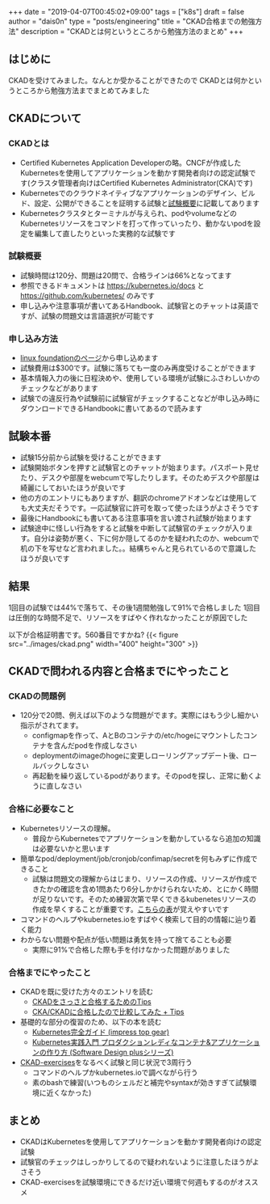 +++
date = "2019-04-07T00:45:02+09:00"
tags = ["k8s"]
draft = false
author = "dais0n"
type = "posts/engineering"
title = "CKAD合格までの勉強方法"
description = "CKADとは何というところから勉強方法のまとめ"
+++

## はじめに
CKADを受けてみました。なんとか受かることができたので
CKADとは何かというところから勉強方法までまとめてみました

## CKADについて

### CKADとは
- Certified Kubernetes Application Developerの略。CNCFが作成したKubernetesを使用してアプリケーションを動かす開発者向けの認定試験です(クラスタ管理者向けはCertified Kubernetes Administrator(CKA)です)
- Kubernetesでのクラウドネイティブなアプリケーションのデザイン、ビルド、設定、公開ができることを証明する試験と[試験概要](https://www.cncf.io/certification/ckad/)に記載してあります
- Kubernetesクラスタとターミナルが与えられ、podやvolumeなどのKubernetesリソースをコマンドを打って作っていったり、動かないpodを設定を編集して直したりといった実務的な試験です

### 試験概要
- 試験時間は120分、問題は20問で、合格ラインは66%となってます
- 参照できるドキュメントは https://kubernetes.io/docs と https://github.com/kubernetes/ のみです
- 申し込みや注意事項が書いてあるHandbook、試験官とのチャットは英語ですが、試験の問題文は言語選択が可能です

### 申し込み方法
- [linux foundationのページ](https://www.cncf.io/certification/ckad/)から申し込めます
- 試験費用は$300です。試験に落ちても一度のみ再度受けることができます
- 基本情報入力の後に日程決めや、使用している環境が試験にふさわしいかのチェックなどがあります
- 試験での違反行為や試験前に試験官がチェックすることなどが申し込み時にダウンロードできるHandbookに書いてあるので読みます

## 試験本番
- 試験15分前から試験を受けることができます
- 試験開始ボタンを押すと試験官とのチャットが始まります。パスポート見せたり、デスクや部屋をwebcumで写したりします。そのためデスクや部屋は綺麗にしておいたほうが良いです
- 他の方のエントリにもありますが、翻訳のchromeアドオンなどは使用しても大丈夫だそうです。一応試験官に許可を取って使ったほうがよさそうです
- 最後にHandbookにも書いてある注意事項を言い渡され試験が始まります
- 試験途中に怪しい行為をすると試験を中断して試験官のチェックが入ります。自分は姿勢が悪く、下に何か隠してるのかを疑われたのか、webcumで机の下を写せなど言われました。。結構ちゃんと見られているので意識したほうが良いです

## 結果
1回目の試験では44%で落ちて、その後1週間勉強して91%で合格しました
1回目は圧倒的な時間不足で、リソースをすばやく作れなかったことが原因でした

以下が合格証明書です。560番目ですかね?
{{< figure src="../images/ckad.png" width="400" height="300" >}}

## CKADで問われる内容と合格までにやったこと

### CKADの問題例
- 120分で20問、例えば以下のような問題がでます。実際にはもう少し細かい指示がされてます。
  - configmapを作って、AとBのコンテナの/etc/hogeにマウントしたコンテナを含んだpodを作成しなさい
  - deploymentのimageのhogeに変更しローリングアップデート後、ロールバックしなさい
  - 再起動を繰り返しているpodがあります。そのpodを探し、正常に動くように直しなさい

### 合格に必要なこと
- Kubernetesリソースの理解。
  - 普段からKubernetesでアプリケーションを動かしているなら追加の知識は必要ないかと思います
- 簡単なpod/deployment/job/cronjob/confimap/secretを何もみずに作成できること
  - 試験は問題文の理解からはじまり、リソースの作成、リソースが作成できたかの確認を含め1問あたり6分しかかけられないため、とにかく時間が足りないです。そのため練習次第で早くできるkubenetesリソースの作成を早くすることが重要です。[こちらの表](https://qiita.com/oke-py/items/e8bf3863c8f48d750427#kubectl-run%E3%81%AB%E3%82%88%E3%82%8B%E3%83%AA%E3%82%BD%E3%83%BC%E3%82%B9%E4%BD%9C%E6%88%90)が覚えやすいです
- コマンドのヘルプやkubernetes.ioをすばやく検索して目的の情報に辿り着く能力
- わからない問題や配点が低い問題は勇気を持って捨てることも必要
  - 実際に91%で合格した際も手を付けなかった問題がありました

### 合格までにやったこと
- CKADを既に受けた方々のエントリを読む
  - [CKADをさっさと合格するためのTips](https://qiita.com/kentakozuka/items/c1a30f1545752264dfe6)
  - [CKA/CKADに合格したので比較してみた + Tips](https://qiita.com/oke-py/items/e8bf3863c8f48d750427)
- 基礎的な部分の復習のため、以下の本を読む
  - [Kubernetes完全ガイド (impress top gear)](https://www.amazon.co.jp/Kubernetes%E5%AE%8C%E5%85%A8%E3%82%AC%E3%82%A4%E3%83%89-impress-top-gear-%E9%9D%92%E5%B1%B1/dp/4295004804/ref=sr_1_1?__mk_ja_JP=%E3%82%AB%E3%82%BF%E3%82%AB%E3%83%8A&keywords=kubernetes&qid=1554566717&s=gateway&sr=8-1)
  - [Kubernetes実践入門 プロダクションレディなコンテナ&アプリケーションの作り方 (Software Design plusシリーズ)](https://www.amazon.co.jp/Kubernetes実践入門-プロダクションレディなコンテナ-アプリケーションの作り方-Software-plusシリーズ/dp/4297104385/ref=sr_1_2?__mk_ja_JP=カタカナ&keywords=kubernetes&qid=1554566747&s=gateway&sr=8-2)
- [CKAD-exercises](https://github.com/dgkanatsios/CKAD-exercises)をなるべく試験と同じ状況で3周行う
  - コマンドのヘルプかkubernetes.ioで調べながら行う
  - 素のbashで練習(いつものシェルだと補完やsyntaxが効きすぎて試験環境に近くなかった)

## まとめ
- CKADはKubernetesを使用してアプリケーションを動かす開発者向けの認定試験
- 試験官のチェックはしっかりしてるので疑われないように注意したほうがよさそう
- CKAD-exercisesを試験環境にできるだけ近い環境で何週もするのがオススメ

